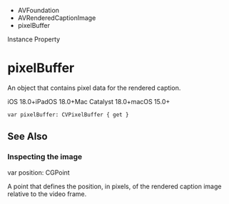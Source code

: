 

- AVFoundation
- AVRenderedCaptionImage
-  pixelBuffer 

Instance Property

# pixelBuffer

An object that contains pixel data for the rendered caption.

iOS 18.0+iPadOS 18.0+Mac Catalyst 18.0+macOS 15.0+

``` source
var pixelBuffer: CVPixelBuffer { get }
```

## See Also

### Inspecting the image

var position: CGPoint

A point that defines the position, in pixels, of the rendered caption image relative to the video frame.

